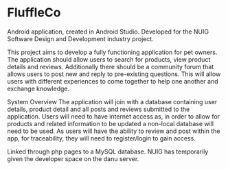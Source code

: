 # FluffleCo
Android application, created in Android Studio.
Developed for the NUIG Software Design and Development industry project.

This project aims to develop a fully functioning application for pet owners. 
The application should allow users to search for products, view product details and reviews. 
Additionally there should be a community forum that allows users to post new and reply to pre-existing questions. 
This will allow users with different experiences to come together to help one another and exchange knowledge. 

System Overview
The application will join with a database containing user details, product detail and all posts and reviews submitted to the application.
Users will need to have internet access as, in order to allow for products and related information to be updated a non-local database 
will need to be used. 
As users will have the ability to review and post within the app, for traceability, they will need to register/login to gain access.

Linked through php pages to a MySQL database. NUIG has temporarily given the developer space on the danu server.
